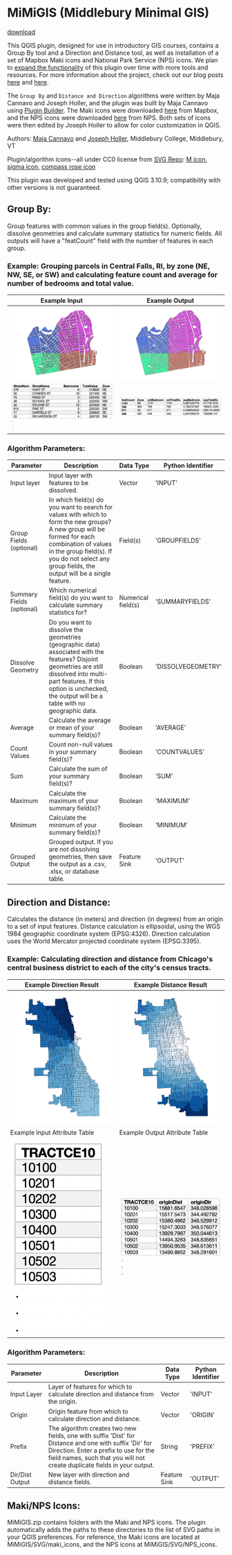 # MiMiGIS (Middlebury Minimal GIS)
[download](https://github.com/GIS4DEV/MiMiGIS/archive/main.zip)

This QGIS plugin, designed for use in introductory GIS courses, contains a Group By tool and a Direction and Distance tool, as well as installation of a set of Mapbox Maki icons and National Park Service (NPS) icons. We plan to [expand the functionality](development_agenda.md) of this plugin over time with more tools and resources. For more information about the project, check out our blog posts [here](https://majacannavo.github.io/jterm21main) and [here](https://www.josephholler.com/a-minimal-gis-plugin-for-qgis/).

The `Group By` and `Distance and Direction` algorithms were written by Maja Cannavo and Joseph Holler, and the plugin was built by Maja Cannavo using [Plugin Builder](https://github.com/g-sherman/Qgis-Plugin-Builder).
The Maki icons were downloaded [here](https://labs.mapbox.com/maki-icons/) from Mapbox, and the NPS icons were downloaded [here](https://www.nps.gov/carto/app/#!/maps/symbols) from NPS. Both sets of icons were then edited by Joseph Holler to allow for color customization in QGIS.

Authors: [Maja Cannavo](mailto:mcannavo@middlebury.edu) and [Joseph Holler](mailto:josephh@middlebury.edu), Middlebury College, Middlebury, VT

Plugin/algorithm icons--all under CC0 license from [SVG Repo](https://www.svgrepo.com/):
[M icon](https://www.svgrepo.com/svg/5274/medium-size), [sigma icon](https://www.svgrepo.com/svg/175093/sigma-maths), [compass rose icon](https://www.svgrepo.com/svg/253234/wind-rose-compass)

This plugin was developed and tested using QGIS 3.10.9; compatibility with other versions is not guaranteed.

## Group By:
Group features with common values in the group field(s). Optionally, dissolve geometries and calculate summary statistics for numeric fields. All outputs will have a "featCount" field with the number of features in each group.

### Example: Grouping parcels in Central Falls, RI, by zone (NE, NW, SE, or SW) and calculating feature count and average for number of bedrooms and total value.
Example Input | Example Output
--- | ---
![](markdown_visuals/images/parcels_notdissolved_jpg.jpg) | ![](markdown_visuals/images/parcels_dissolved.jpg)
![](markdown_visuals/tables/before_table.png) | ![](markdown_visuals/tables/after_table.png)

### Algorithm Parameters:
Parameter | Description | Data Type | Python Identifier
--- | --- | --- | ---
Input layer | Input layer with features to be dissolved. | Vector | 'INPUT'
Group Fields (optional) | In which field(s) do you want to search for values with which to form the new groups? A new group will be formed for each combination of values in the group field(s). If you do not select any group fields, the output will be a single feature. | Field(s) | 'GROUPFIELDS'
Summary Fields (optional) | Which numerical field(s) do you want to calculate summary statistics for? | Numerical field(s) | 'SUMMARYFIELDS'
Dissolve Geometry | Do you want to dissolve the geometries (geographic data) associated with the features? Disjoint geometries are still dissolved into multi-part features. If this option is unchecked, the output will be a table with no geographic data. | Boolean | 'DISSOLVEGEOMETRY'
Average | Calculate the average or mean of your summary field(s)? | Boolean | 'AVERAGE'
Count Values | Count non-null values in your summary field(s)? | Boolean | 'COUNTVALUES'
Sum | Calculate the sum of your summary field(s)? | Boolean | 'SUM'
Maximum | Calculate the maximum of your summary field(s)? | Boolean | 'MAXIMUM'
Minimum | Calculate the minimum of your summary field(s)? | Boolean | 'MINIMUM'
Grouped Output | Grouped output. If you are not dissolving geometries, then save the output as a .csv, .xlsx, or database table. | Feature Sink | 'OUTPUT'    


## Direction and Distance:
Calculates the distance (in meters) and direction (in degrees) from an origin to a set of input features. Distance calculation is ellipsoidal, using the WGS 1984 geographic coordinate system (EPSG:4326). Direction calculation uses the World Mercator projected coordinate system (EPSG:3395).

### Example: Calculating direction and distance from Chicago's central business district to each of the city's census tracts.
Example Direction Result | Example Distance Result
--- | ---
![](markdown_visuals/images/tracts_dir_jpg.jpg) | ![](markdown_visuals/images/tracts_dist_jpg.jpg)
Example Input Attribute Table | Example Output Attribute Table
![](markdown_visuals/tables/before_table_2.png) | ![](markdown_visuals/tables/after_table_2.png)

### Algorithm Parameters:
Parameter | Description | Data Type | Python Identifier
--- | --- | --- | ---
Input Layer | Layer of features for which to calculate direction and distance from the origin. | Vector | 'INPUT'
Origin | Origin feature from which to calculate direction and distance. | Vector | 'ORIGIN'
Prefix | The algorithm creates two new fields, one with suffix 'Dist' for Distance and one with suffix 'Dir' for Direction. Enter a prefix to use for the field names, such that you will not create duplicate fields in your output. | String | 'PREFIX'
Dir/Dist Output | New layer with direction and distance fields. | Feature Sink | 'OUTPUT'

## Maki/NPS Icons:
MiMiGIS.zip contains folders with the Maki and NPS icons. The plugin automatically adds the paths to these directories to the list of SVG paths in your QGIS preferences. For reference, the Maki icons are located at MiMiGIS/SVG/maki_icons, and the NPS icons at MiMiGIS/SVG/NPS_icons.
